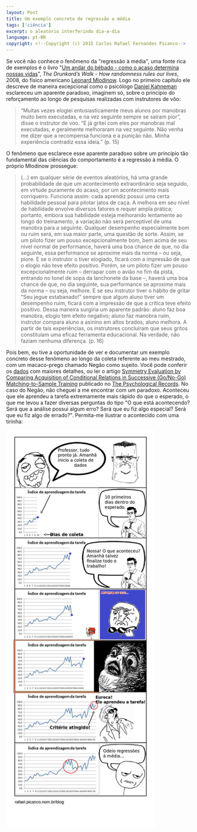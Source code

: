 ```yaml
---
layout: Post
title: Um exemplo concreto de regressão a média
tags: ['ciência']
excerpt: o aleatório interferindo dia-a-dia
language: pt-BR
copyright: <!--Copyright (c) 2015 Carlos Rafael Fernandes Picanco-->
---
```


Se você não conhece o fenômeno da "regressão à média", uma fonte rica de exemplos é o livro "[Um andar do bêbado - como o acaso determina nossas vidas](http://dv.ict.unesp.br/ivan/downloads/Livros_de_Estatistica_em_PDF*O_Andar_do_Bebado_-_Livro_completo.pdf)", *The Drunkard’s Walk - How randomness rules our lives*, 2008, do físico americano [Leonard Mlodinow](https://en.wikipedia.org/wiki/Leonard_Mlodinow). Logo no primeiro capítulo ele descreve de maneira excepcional como o psicólogo [Daniel Kahneman](https://pt.wikipedia.org/wiki/Daniel_Kahneman) esclareceu um aparente paradoxo, imaginem só, sobre o princípio do reforçamento ao longo de pesquisas realizadas com instrutores de vôo:

> “Muitas vezes elogiei entusiasticamente meus alunos por manobras muito bem executadas, e na vez seguinte sempre se saíram pior”, disse o instrutor de voo. “E já gritei com eles por manobras mal executadas, e geralmente melhoraram na vez seguinte. Não venha me dizer que a recompensa funciona e a punição não. Minha experiência contradiz essa ideia.” (p. 15)

O fenômeno que esclarece esse aparente paradoxo sobre um princípio tão fundamental das ciências do comportamento é a regressão à média. O próprio Mlodinow prossegue:

> (...) em qualquer série de eventos aleatórios, há uma grande probabilidade de que um acontecimento extraordinário seja seguido, em virtude puramente do acaso, por um acontecimento mais corriqueiro. Funciona assim: cada aprendiz possui uma certa habilidade pessoal para pilotar jatos de caça. A melhora em seu nível de habilidade envolve diversos fatores e requer ampla prática; portanto, embora sua habilidade esteja melhorando lentamente ao longo do treinamento, a variação não será perceptível de uma manobra para a seguinte. Qualquer desempenho especialmente bom ou ruim será, em sua maior parte, uma questão de sorte. Assim, se um piloto fizer um pouso excepcionalmente bom, bem acima de seu nível normal de performance, haverá uma boa chance de que, no dia seguinte, essa performance se aproxime mais da norma – ou seja, piore. E se o instrutor o tiver elogiado, ficará com a impressão de que o elogio não teve efeito positivo. Porém, se um piloto fizer um pouso excepcionalmente ruim – derrapar com o avião no fim da pista, entrando no tonel de sopa da lanchonete da base –, haverá uma boa chance de que, no dia seguinte, sua performance se aproxime mais da norma – ou seja, melhore. E se seu instrutor tiver o hábito de gritar “Seu jegue estabanado!” sempre que algum aluno tiver um desempenho ruim, ficará com a impressão de que a crítica teve efeito positivo. Dessa maneira surgiria um aparente padrão: aluno faz boa manobra, elogio tem efeito negativo; aluno faz manobra ruim, instrutor compara aluno a asinino em altos brados, aluno melhora. A partir de tais experiências, os instrutores concluíram que seus gritos constituíam uma eficaz ferramenta educacional. Na verdade, não faziam nenhuma diferença. (p. 16)

Pois bem, eu tive a oportunidade de ver e documentar um exemplo concreto desse fenômeno ao longo da coleta referente ao meu mestrado, com um macaco-prego chamado Negão como sujeito. Você pode conferir os [dados](https://www.researchgate.net/publication/270883951_METADATA) com maiores detalhes, ou ler o artigo [Symmetry Evaluation by Comparing Acquisition of Conditional Relations in Successive (Go/No-Go) Matching-to-Sample Training](https://www.researchgate.net/publication/270286410_Symmetry_Evaluation_by_Comparing_Acquisition_of_Conditional_Relations_in_Successive_%28GoNo-Go%29_Matching-to-Sample_Training?ev=prf_pub) publicado no [The Psychological Records](http://link.springer.com/article/10.1007%2Fs40732-014-0096-x). No caso do Negão, não cheguei a me encontrar com um paradoxo. Aconteceu que ele aprendeu a tarefa extremamente mais rápido do que o esperado, o que me levou a fazer diversas perguntas do tipo "O que está acontecendo? Será que a análise possui algum erro? Será que eu fiz algo especial? Será que eu fiz algo de errado?". Permita-me ilustrar o acontecido com uma tirinha:

<p><img class="img-responsive center-block" src="/media/blog/in-flagellis-tirinha-memes-regressao-a-media.jpg" alt="Exemplo concreto de regressão à média"  height="80%" width="80%" /></p>